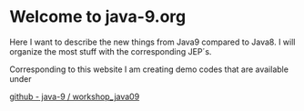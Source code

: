 # Welcome to java-9.org

Here I want to describe the new things from Java9 compared to Java8. 
I will organize the most stuff with the corresponding JEP´s.

Corresponding to this website I am creating demo codes that are available under

[github - java-9 / workshop_java09](https://github.com/java-9/workshop_java09)

